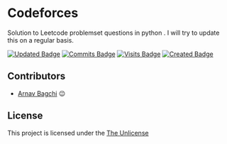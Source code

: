 # Codeforces
Solution to Leetcode problemset questions in python . I will try to update this on a regular basis.

[![Updated Badge](https://badges.pufler.dev/updated/thewires2/Leetcode?color=purple&style=for-the-badge&logo=appveyor)](https://badges.pufler.dev)
[![Commits Badge](https://badges.pufler.dev/commits/monthly/thewires2?color=yellow&style=for-the-badge&logo=appveyor)](https://badges.pufler.dev)
[![Visits Badge](https://badges.pufler.dev/visits/thewires2/Leetcode?color=red&style=for-the-badge&logo=appveyor)](https://badges.pufler.dev)
[![Created Badge](https://badges.pufler.dev/created/thewires2/Leetcode?color=blue&style=for-the-badge&logo=appveyor)](https://badges.pufler.dev)

<!--
Readme
-->



## Contributors 
* [Arnav Bagchi](https://github.com/thewires2) 	:wink:

## License

This project is licensed under the [The Unlicense](https://choosealicense.com/licenses/unlicense/#)
